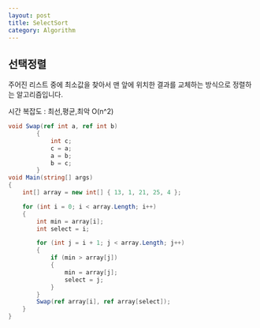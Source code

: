 ```yaml
---
layout: post
title: SelectSort
category: Algorithm
---
```

## 선택정렬

주어진 리스트 중에 최소값을 찾아서 맨 앞에 위치한 결과를 교체하는 방식으로 정렬하는 알고리즘입니다.

시간 복잡도 : 최선,평균,최악 O(n^2)
~~~c#
void Swap(ref int a, ref int b)
        {
            int c;
            c = a;
            a = b;
            b = c;
        }
void Main(string[] args)
{
    int[] array = new int[] { 13, 1, 21, 25, 4 };

    for (int i = 0; i < array.Length; i++)
    {
        int min = array[i];
        int select = i;

        for (int j = i + 1; j < array.Length; j++)
        {
            if (min > array[j])
            {
                min = array[j];
                select = j;
            }
        }
        Swap(ref array[i], ref array[select]);
    }
}
~~~